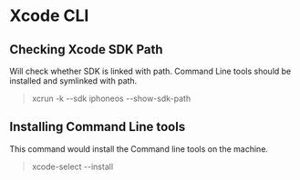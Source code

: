 # Xcode CLI


## Checking Xcode SDK Path

Will check whether SDK is linked with path. Command Line tools should be installed and symlinked with path.

> xcrun -k --sdk iphoneos --show-sdk-path



## Installing Command Line tools

This command would install the Command line tools on the machine.
> xcode-select --install